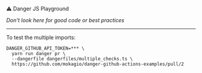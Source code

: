 ⚠️ Danger JS Playground

_Don't look here for good code or best practices_

---

To test the multiple imports:

```
DANGER_GITHUB_API_TOKEN=*** \
  yarn run danger pr \
  --dangerfile dangerfiles/multiple_checks.ts \
  https://github.com/mokagio/danger-github-actions-examples/pull/2
```
